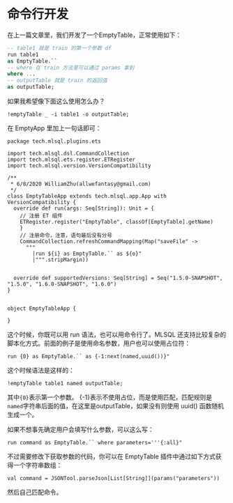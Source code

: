 # 命令行开发

在上一篇文章里，我们开发了一个EmptyTable，正常使用如下：

```sql
-- table1 就是 train 的第一个参数 df
run table1 
as EmptyTable.`` 
-- where 在 train 方法里可以通过 params 拿到
where ... 
-- outputTable 就是 train 的返回值
as outputTable;
```

如果我希望像下面这么使用怎么办？

```shell
!emptyTable _ -i table1 -o outputTable;
```

在 EmptyApp 里加上一句话即可：

```
package tech.mlsql.plugins.ets

import tech.mlsql.dsl.CommandCollection
import tech.mlsql.ets.register.ETRegister
import tech.mlsql.version.VersionCompatibility

/**
 * 6/8/2020 WilliamZhu(allwefantasy@gmail.com)
 */
class EmptyTableApp extends tech.mlsql.app.App with VersionCompatibility {
  override def run(args: Seq[String]): Unit = {
    // 注册 ET 组件
    ETRegister.register("EmptyTable", classOf[EmptyTable].getName)   
    }
    // 注册命令，注意，语句最后没有分号
    CommandCollection.refreshCommandMapping(Map("saveFile" ->
      """
        |run ${i} as EmptyTable.`` as ${o}"
        |""".stripMargin))


  override def supportedVersions: Seq[String] = Seq("1.5.0-SNAPSHOT", "1.5.0", "1.6.0-SNAPSHOT", "1.6.0")
}


object EmptyTableApp {

}

```

这个时候，你既可以用 run 语法，也可以用命令行了。MLSQL 还支持比较复杂的脚本化方式。前面的例子是使用命名参数，用户也可以使用占位符：

```
run {0} as EmptyTable.`` as {-1:next(named,uuid())}"
```

这个时候语法是这样的：

```
!emptyTable table1 named outputTable;
```

其中`{0}`表示第一个参数。 {-1}表示不使用占位，而是使用匹配，匹配规则是`named`字符串后面的值，在这里是outputTable，如果没有则使用 uuid() 函数随机生成一个。

如果不想事先确定用户会填写什么参数，可以这么写：

```
run command as EmptyTable.`` where parameters='''{:all}"
```

不过需要修改下获取参数的代码，你可以在 EmptyTable 插件中通过如下方式获得一个字符串数组：

```
val command = JSONTool.parseJson[List[String]](params("parameters"))
```
然后自己匹配命令。

